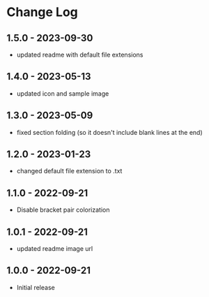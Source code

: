 # Change Log

## 1.5.0 - 2023-09-30

-   updated readme with default file extensions

## 1.4.0 - 2023-05-13

-   updated icon and sample image

## 1.3.0 - 2023-05-09

-   fixed section folding (so it doesn't include blank lines at the end)

## 1.2.0 - 2023-01-23

-   changed default file extension to .txt

## 1.1.0 - 2022-09-21

-   Disable bracket pair colorization

## 1.0.1 - 2022-09-21

-   updated readme image url

## 1.0.0 - 2022-09-21

-   Initial release
